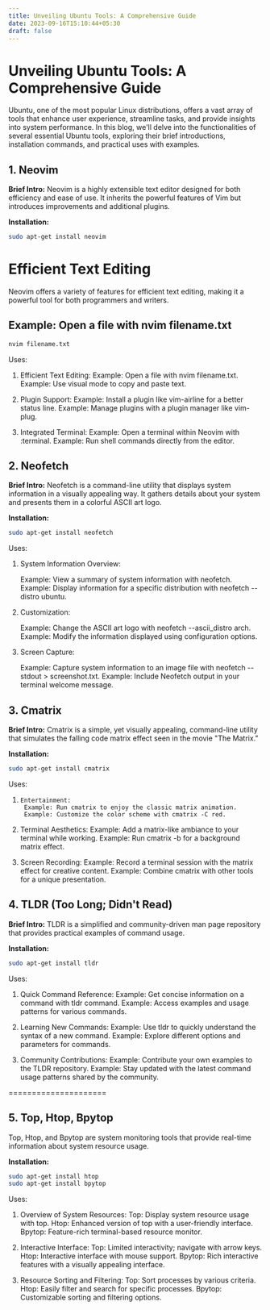 ```yaml
---
title: Unveiling Ubuntu Tools: A Comprehensive Guide
date: 2023-09-16T15:10:44+05:30
draft: false
---
```



# Unveiling Ubuntu Tools: A Comprehensive Guide

Ubuntu, one of the most popular Linux distributions, offers a vast array of tools that enhance user experience, streamline tasks, and provide insights into system performance. In this blog, we'll delve into the functionalities of several essential Ubuntu tools, exploring their brief introductions, installation commands, and practical uses with examples.

## 1. Neovim

**Brief Intro:** Neovim is a highly extensible text editor designed for both efficiency and ease of use. It inherits the powerful features of Vim but introduces improvements and additional plugins.

**Installation:**
```bash
sudo apt-get install neovim
```
# Efficient Text Editing

Neovim offers a variety of features for efficient text editing, making it a powerful tool for both programmers and writers.

## Example: Open a file with nvim filename.txt

```bash
nvim filename.txt
```

Uses:

1. Efficient Text Editing:
        Example: Open a file with nvim filename.txt.
        Example: Use visual mode to copy and paste text.

2. Plugin Support:
        Example: Install a plugin like vim-airline for a better status line.
        Example: Manage plugins with a plugin manager like vim-plug.

3. Integrated Terminal:
        Example: Open a terminal within Neovim with :terminal.
        Example: Run shell commands directly from the editor.




## 2. Neofetch

**Brief Intro:** Neofetch is a command-line utility that displays system information in a visually appealing way. It gathers details about your system and presents them in a colorful ASCII art logo.

**Installation:**
```bash
sudo apt-get install neofetch
```

Uses:

1. System Information Overview:

    Example: View a summary of system information with neofetch.
    Example: Display information for a specific distribution with neofetch --distro ubuntu.

2. Customization:

    Example: Change the ASCII art logo with neofetch --ascii_distro arch.
    Example: Modify the information displayed using configuration options.

3. Screen Capture:

    Example: Capture system information to an image file with neofetch --stdout > screenshot.txt.
    Example: Include Neofetch output in your terminal welcome message.




## 3. Cmatrix

**Brief Intro:** Cmatrix is a simple, yet visually appealing, command-line utility that simulates the falling code matrix effect seen in the movie "The Matrix."

**Installation:**
```bash
sudo apt-get install cmatrix
```



Uses:

1.     Entertainment:
        Example: Run cmatrix to enjoy the classic matrix animation.
        Example: Customize the color scheme with cmatrix -C red.

2. Terminal Aesthetics:
        Example: Add a matrix-like ambiance to your terminal while working.
        Example: Run cmatrix -b for a background matrix effect.

3. Screen Recording:
        Example: Record a terminal session with the matrix effect for creative content.
        Example: Combine cmatrix with other tools for a unique presentation.

## 4. TLDR (Too Long; Didn't Read)


**Brief Intro:** TLDR is a simplified and community-driven man page repository that provides practical examples of command usage.

**Installation:**
```bash
sudo apt-get install tldr
```

Uses:

1.    Quick Command Reference:
        Example: Get concise information on a command with tldr command.
        Example: Access examples and usage patterns for various commands.

2. Learning New Commands:
        Example: Use tldr to quickly understand the syntax of a new command.
        Example: Explore different options and parameters for commands.

3. Community Contributions:
        Example: Contribute your own examples to the TLDR repository.
        Example: Stay updated with the latest command usage patterns shared by the community.

=====================

## 5.  Top, Htop, Bpytop

Top, Htop, and Bpytop are system monitoring tools that provide real-time information about system resource usage.

**Installation:**
```bash
sudo apt-get install htop
sudo apt-get install bpytop
```


Uses:

1.    Overview of System Resources:
        Top: Display system resource usage with top.
        Htop: Enhanced version of top with a user-friendly interface.
        Bpytop: Feature-rich terminal-based resource monitor.

2. Interactive Interface:
        Top: Limited interactivity; navigate with arrow keys.
        Htop: Interactive interface with mouse support.
        Bpytop: Rich interactive features with a visually appealing interface.

3. Resource Sorting and Filtering:
        Top: Sort processes by various criteria.
        Htop: Easily filter and search for specific processes.
        Bpytop: Customizable sorting and filtering options.


